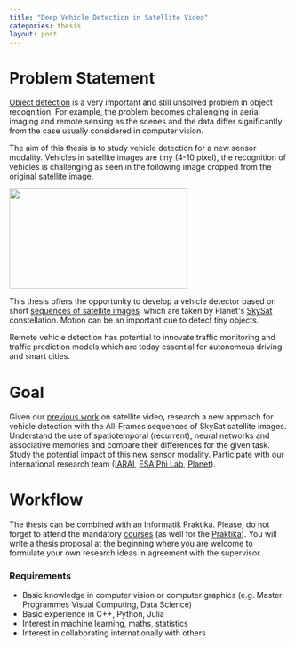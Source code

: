 ```yaml
---
title: "Deep Vehicle Detection in Satellite Video"
categories: thesis
layout: post
---
```


# Problem Statement
<a href="https://arxiv.org/abs/1506.01497">Object detection</a> is a very important and still unsolved problem in object recognition. For example, the problem becomes challenging in aerial imaging and remote sensing as the scenes and the data differ significantly from the case usually considered in computer vision.

The aim of this thesis is to study vehicle detection for a new sensor modality. Vehicles in satellite images are tiny (4-10 pixel), the recognition of vehicles is challenging as seen in the following image cropped from the original satellite image.

<img class="alignnone wp-image-6876" src="https://cvl.tuwien.ac.at/wp-content/uploads/2022/03/deli.png" alt="" width="320" height="180" />

This thesis offers the opportunity to develop a vehicle detector based on short <a href="https://assets.planet.com/docs/Planet_Basic_L1A_All-Frames_User_Guide.pdf">sequences of satellite images</a>  which are taken by Planet's <a href="https://earth.esa.int/eogateway/missions/skysat">SkySat</a> constellation. Motion can be an important cue to detect tiny objects.

Remote vehicle detection has potential to innovate traffic monitoring and traffic prediction models which are today essential for autonomous driving and smart cities.

# Goal
Given our <a href="https://arxiv.org/abs/2001.10900">previous work</a> on satellite video, research a new approach for vehicle detection with the All-Frames sequences of SkySat satellite images. Understand the use of spatiotemporal (recurrent), neural networks and associative memories and compare their differences for the given task. Study the potential impact of this new sensor modality. Participate with our international research team (<a href="https://www.iarai.ac.at/traffic4cast/">IARAI</a>, <a href="https://philab.phi.esa.int">ESA Phi Lab</a>, <a href="http://www.planet.com">Planet</a>).

# Workflow
The thesis can be combined with an Informatik Praktika. Please, do not forget to attend the mandatory <a href="https://cvl.tuwien.ac.at/teaching/diplomarbeiten/allgemeine-hinweise-zu-masterarbeiten/">courses</a> (as well for the <a href="https://cvl.tuwien.ac.at/teaching/informatik-praktika/allgemeine-hinweise-zu-bachelorarbeiten-und-praktikas/">Praktika</a>). You will write a thesis proposal at the beginning where you are welcome to formulate your own research ideas in agreement with the supervisor.
<h3>Requirements</h3>
<ul>
 	<li>Basic knowledge in computer vision or computer graphics (e.g. Master Programmes Visual Computing, Data Science)</li>
 	<li>Basic experience in C++, Python, Julia</li>
 	<li>Interest in machine learning, maths, statistics</li>
 	<li>Interest in collaborating internationally with others</li>
</ul>
